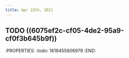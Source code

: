 ```yaml
---
title: Apr 15th, 2021
---
```


## TODO ((6075ef2c-cf05-4de2-95a9-cf0f3b645b9f)) 
:PROPERTIES:
:todo: 1618455806979
:END:
